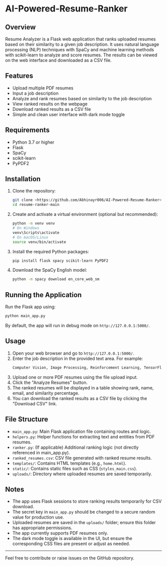 # AI-Powered-Resume-Ranker

## Overview
Resume Analyzer is a Flask web application that ranks uploaded resumes based on their similarity to a given job description. It uses natural language processing (NLP) techniques with SpaCy and machine learning methods with scikit-learn to analyze and score resumes. The results can be viewed on the web interface and downloaded as a CSV file.

## Features
- Upload multiple PDF resumes
- Input a job description
- Analyze and rank resumes based on similarity to the job description
- View ranked results on the webpage
- Download ranked results as a CSV file
- Simple and clean user interface with dark mode toggle

## Requirements
- Python 3.7 or higher
- Flask
- SpaCy
- scikit-learn
- PyPDF2

## Installation

1. Clone the repository:
   ```bash
   git clone <https://github.com/Abhinayr006/AI-Powered-Resume-Ranker>
   cd resume-ranker-main
   ```

2. Create and activate a virtual environment (optional but recommended):
   ```bash
   python -m venv venv
   # On Windows
   venv\Scripts\activate
   # On macOS/Linux
   source venv/bin/activate
   ```

3. Install the required Python packages:
   ```bash
   pip install flask spacy scikit-learn PyPDF2
   ```

4. Download the SpaCy English model:
   ```bash
   python -m spacy download en_core_web_sm
   ```

## Running the Application

Run the Flask app using:

```bash
python main_app.py
```

By default, the app will run in debug mode on `http://127.0.0.1:5000/`.

## Usage

1. Open your web browser and go to `http://127.0.0.1:5000/`.
2. Enter the job description in the provided text area.
   For example:
   ```bash
   Computer Vision, Image Processing, Reinforcement Learning, TensorFlow, Data Visualization, Statistical Analysis
   ```
3. Upload one or more PDF resumes using the file upload input.
4. Click the "Analyze Resumes" button.
5. The ranked resumes will be displayed in a table showing rank, name, email, and similarity percentage.
6. You can download the ranked results as a CSV file by clicking the "Download CSV" link.

## File Structure

- `main_app.py`: Main Flask application file containing routes and logic.
- `helpers.py`: Helper functions for extracting text and entities from PDF resumes.
- `ranker.py`: (If applicable) Additional ranking logic (not directly referenced in main_app.py).
- `ranked_resumes.csv`: CSV file generated with ranked resume results.
- `templates/`: Contains HTML templates (e.g., `home.html`).
- `static/`: Contains static files such as CSS (`styles_main.css`).
- `uploads/`: Directory where uploaded resumes are saved temporarily.

## Notes

- The app uses Flask sessions to store ranking results temporarily for CSV download.
- The secret key in `main_app.py` should be changed to a secure random value for production use.
- Uploaded resumes are saved in the `uploads/` folder; ensure this folder has appropriate permissions.
- The app currently supports PDF resumes only.
- The dark mode toggle is available in the UI, but ensure the corresponding CSS files are present or adjust as needed.

---

Feel free to contribute or raise issues on the GitHub repository.
